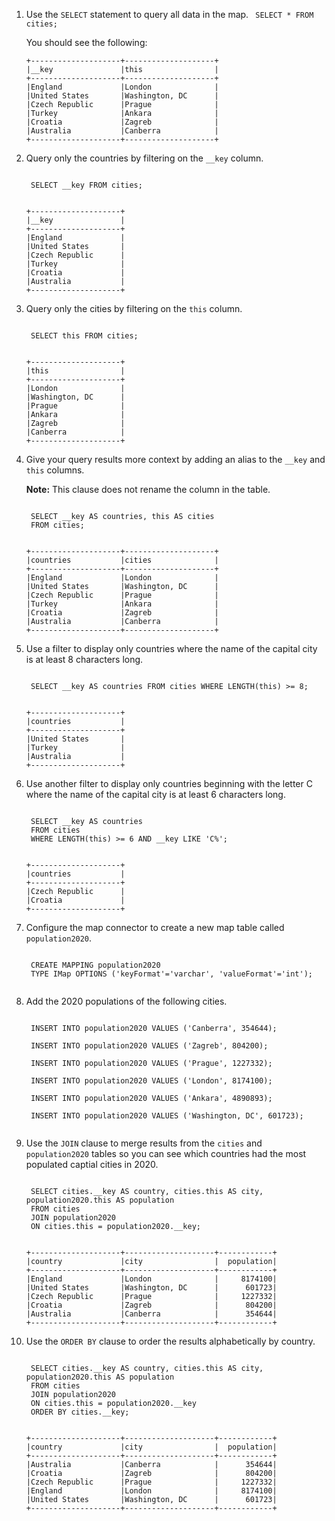 1. Use the `SELECT` statement to query all data in the map.
    <code class="execute T2" title="Run command">
    SELECT * FROM cities;
    </code>

    You should see the following:

    ```
    +--------------------+--------------------+
    |__key               |this                |
    +--------------------+--------------------+
    |England             |London              |
    |United States       |Washington, DC      |
    |Czech Republic      |Prague              |
    |Turkey              |Ankara              |
    |Croatia             |Zagreb              |
    |Australia           |Canberra            |
    +--------------------+--------------------+
    ```

1. Query only the countries by filtering on the `__key` column.

    <code class="execute T2" title="Run command">
    SELECT __key FROM cities;
    </code>

    ```
    +--------------------+
    |__key               |
    +--------------------+
    |England             |
    |United States       |
    |Czech Republic      |
    |Turkey              |
    |Croatia             |
    |Australia           |
    +--------------------+
    ```

1. Query only the cities by filtering on the `this` column.

    <code class="execute T2" title="Run command">
    SELECT this FROM cities;
    </code>

    ```
    +--------------------+
    |this                |
    +--------------------+
    |London              |
    |Washington, DC      |
    |Prague              |
    |Ankara              |
    |Zagreb              |
    |Canberra            |
    +--------------------+
    ```

1. Give your query results more context by adding an alias to the `__key` and `this` columns.

    **Note:** This clause does not rename the column in the table.

    <code class="execute T2" title="Run command">
    SELECT __key AS countries, this AS cities
    FROM cities;
    </code>
    
    ```
    +--------------------+--------------------+
    |countries           |cities              |
    +--------------------+--------------------+
    |England             |London              |
    |United States       |Washington, DC      |
    |Czech Republic      |Prague              |
    |Turkey              |Ankara              |
    |Croatia             |Zagreb              |
    |Australia           |Canberra            |
    +--------------------+--------------------+
    ```

1. Use a filter to display only countries where the name of the capital city is at least 8 characters long.

    <code class="execute T2" title="Run command">
    SELECT __key AS countries FROM cities WHERE LENGTH(this) >= 8;
    </code>

    ```
    +--------------------+
    |countries           |
    +--------------------+
    |United States       |
    |Turkey              |
    |Australia           |
    +--------------------+
    ```

1. Use another filter to display only countries beginning with the letter C where the name of the capital city is at least 6 characters long.

    <code class="execute T2" title="Run command">
    SELECT __key AS countries
    FROM cities
    WHERE LENGTH(this) >= 6 AND __key LIKE 'C%';
    </code>

    ```
    +--------------------+
    |countries           |
    +--------------------+
    |Czech Republic      |
    |Croatia             |
    +--------------------+
    ```

1. Configure the map connector to create a new map table called `population2020`.

    <code class="execute T2" title="Run command">
    CREATE MAPPING population2020
    TYPE IMap OPTIONS ('keyFormat'='varchar', 'valueFormat'='int');
    </code>

1. Add the 2020 populations of the following cities.

    <code class="execute T2" title="Run command">
    INSERT INTO population2020 VALUES ('Canberra', 354644);
    </code>

    <code class="execute T2" title="Run command">
    INSERT INTO population2020 VALUES ('Zagreb', 804200);
    </code>

    <code class="execute T2" title="Run command">
    INSERT INTO population2020 VALUES ('Prague', 1227332);
    </code>

    <code class="execute T2" title="Run command">
    INSERT INTO population2020 VALUES ('London', 8174100);
    </code>

    <code class="execute T2" title="Run command">
    INSERT INTO population2020 VALUES ('Ankara', 4890893);
    </code>

    <code class="execute T2" title="Run command">
    INSERT INTO population2020 VALUES ('Washington, DC', 601723);
    </code>

1. Use the `JOIN` clause to merge results from the `cities` and `population2020` tables so you can see which countries had the most populated captial cities in 2020.

    <code class="execute T2" title="Run command">
    SELECT cities.__key AS country, cities.this AS city, population2020.this AS population
    FROM cities
    JOIN population2020
    ON cities.this = population2020.__key;
    </code>

    ```
    +--------------------+--------------------+------------+
    |country             |city                |  population|
    +--------------------+--------------------+------------+
    |England             |London              |     8174100|
    |United States       |Washington, DC      |      601723|
    |Czech Republic      |Prague              |     1227332|
    |Croatia             |Zagreb              |      804200|
    |Australia           |Canberra            |      354644|
    +--------------------+--------------------+------------+
    ```

1. Use the `ORDER BY` clause to order the results alphabetically by country.

    <code class="execute T2" title="Run command">
    SELECT cities.__key AS country, cities.this AS city, population2020.this AS population
    FROM cities
    JOIN population2020
    ON cities.this = population2020.__key
    ORDER BY cities.__key;
    </code>

    ```
    +--------------------+--------------------+------------+
    |country             |city                |  population|
    +--------------------+--------------------+------------+
    |Australia           |Canberra            |      354644|
    |Croatia             |Zagreb              |      804200|
    |Czech Republic      |Prague              |     1227332|
    |England             |London              |     8174100|
    |United States       |Washington, DC      |      601723|
    +--------------------+--------------------+------------+
    ```
